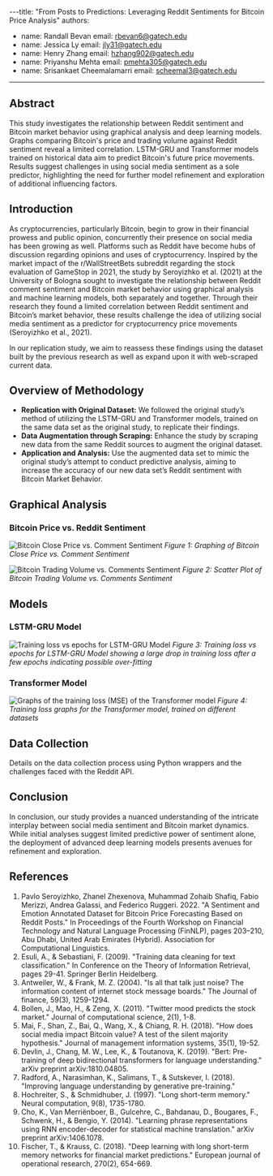 
---title: "From Posts to Predictions: Leveraging Reddit Sentiments for Bitcoin Price Analysis"
authors:
  - name: Randall Bevan
    email: rbevan6@gatech.edu
  - name: Jessica Ly
    email: jly31@gatech.edu
  - name: Henry Zhang
    email: hzhang902@gatech.edu
  - name: Priyanshu Mehta
    email: pmehta305@gatech.edu
  - name: Srisankaet Cheemalamarri
    email: scheemal3@gatech.edu
---

## Abstract

This study investigates the relationship between Reddit sentiment and Bitcoin market behavior using graphical analysis and deep learning models. Graphs comparing Bitcoin's price and trading volume against Reddit sentiment reveal a limited correlation. LSTM-GRU and Transformer models trained on historical data aim to predict Bitcoin's future price movements. Results suggest challenges in using social media sentiment as a sole predictor, highlighting the need for further model refinement and exploration of additional influencing factors.

## Introduction

As cryptocurrencies, particularly Bitcoin, begin to grow in their financial prowess and public opinion, concurrently their presence on social media has been growing as well. Platforms such as Reddit have become hubs of discussion regarding opinions and uses of cryptocurrency. Inspired by the market impact of the r/WallStreetBets subreddit regarding the stock evaluation of GameStop in 2021, the study by Seroyizhko et al. (2021) at the University of Bologna sought to investigate the relationship between Reddit comment sentiment and Bitcoin market behavior using graphical analysis and machine learning models, both separately and together. Through their research they found a limited correlation between Reddit sentiment and Bitcoin’s market behavior, these results challenge the idea of utilizing social media sentiment as a predictor for cryptocurrency price movements (Seroyizhko et al., 2021).

In our replication study, we aim to reassess these findings using the dataset built by the previous research as well as expand upon it with web-scraped current data.

## Overview of Methodology

- **Replication with Original Dataset:** We followed the original study’s method of utilizing the LSTM-GRU and Transformer models, trained on the same data set as the original study, to replicate their findings.
- **Data Augmentation through Scraping:** Enhance the study by scraping new data from the same Reddit sources to augment the original dataset.
- **Application and Analysis:** Use the augmented data set to mimic the original study’s attempt to conduct predictive analysis, aiming to increase the accuracy of our new data set’s Reddit sentiment with Bitcoin Market Behavior.

## Graphical Analysis

### Bitcoin Price vs. Reddit Sentiment

![Bitcoin Close Price vs. Comment Sentiment](path_to_image/randallgraph.png)
*Figure 1: Graphing of Bitcoin Close Price vs. Comment Sentiment*

![Bitcoin Trading Volume vs. Comments Sentiment](path_to_image/volume_vs_sentiment.png)
*Figure 2: Scatter Plot of Bitcoin Trading Volume vs. Comments Sentiment*

## Models

### LSTM-GRU Model

![Training loss vs epochs for LSTM-GRU Model](path_to_image/newplot_9.png)
*Figure 3: Training loss vs epochs for LSTM-GRU Model showing a large drop in training loss after a few epochs indicating possible over-fitting*

### Transformer Model

![Graphs of the training loss (MSE) of the Transformer model](path_to_image/newplot_1_2.png)
*Figure 4: Training loss graphs for the Transformer model, trained on different datasets*

## Data Collection

Details on the data collection process using Python wrappers and the challenges faced with the Reddit API.

## Conclusion

In conclusion, our study provides a nuanced understanding of the intricate interplay between social media sentiment and Bitcoin market dynamics. While initial analyses suggest limited predictive power of sentiment alone, the deployment of advanced deep learning models presents avenues for refinement and exploration.

## References

1. Pavlo Seroyizhko, Zhanel Zhexenova, Muhammad Zohaib Shafiq, Fabio Merizzi, Andrea Galassi, and Federico Ruggeri. 2022. "A Sentiment and Emotion Annotated Dataset for Bitcoin Price Forecasting Based on Reddit Posts." In Proceedings of the Fourth Workshop on Financial Technology and Natural Language Processing (FinNLP), pages 203–210, Abu Dhabi, United Arab Emirates (Hybrid). Association for Computational Linguistics.
2. Esuli, A., & Sebastiani, F. (2009). "Training data cleaning for text classification." In Conference on the Theory of Information Retrieval, pages 29-41. Springer Berlin Heidelberg.
3. Antweiler, W., & Frank, M. Z. (2004). "Is all that talk just noise? The information content of internet stock message boards." The Journal of finance, 59(3), 1259-1294.
4. Bollen, J., Mao, H., & Zeng, X. (2011). "Twitter mood predicts the stock market." Journal of computational science, 2(1), 1-8.
5. Mai, F., Shan, Z., Bai, Q., Wang, X., & Chiang, R. H. (2018). "How does social media impact Bitcoin value? A test of the silent majority hypothesis." Journal of management information systems, 35(1), 19-52.
6. Devlin, J., Chang, M. W., Lee, K., & Toutanova, K. (2019). "Bert: Pre-training of deep bidirectional transformers for language understanding." arXiv preprint arXiv:1810.04805.
7. Radford, A., Narasimhan, K., Salimans, T., & Sutskever, I. (2018). "Improving language understanding by generative pre-training."
8. Hochreiter, S., & Schmidhuber, J. (1997). "Long short-term memory." Neural computation, 9(8), 1735-1780.
9. Cho, K., Van Merriënboer, B., Gulcehre, C., Bahdanau, D., Bougares, F., Schwenk, H., & Bengio, Y. (2014). "Learning phrase representations using RNN encoder-decoder for statistical machine translation." arXiv preprint arXiv:1406.1078.
10. Fischer, T., & Krauss, C. (2018). "Deep learning with long short-term memory networks for financial market predictions." European journal of operational research, 270(2), 654-669.
